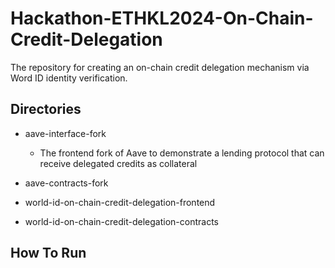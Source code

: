 # Hackathon-ETHKL2024-On-Chain-Credit-Delegation

The repository for creating an on-chain credit delegation mechanism via Word ID identity verification.

## Directories

- aave-interface-fork

  - The frontend fork of Aave to demonstrate a lending protocol that can receive delegated credits as collateral

- aave-contracts-fork

- world-id-on-chain-credit-delegation-frontend

- world-id-on-chain-credit-delegation-contracts

## How To Run
